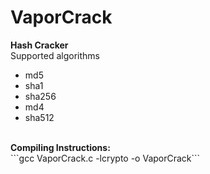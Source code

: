 # VaporCrack
<strong>Hash Cracker</strong>
<br>
Supported algorithms
<ul>
<li>md5</li>
<li>sha1</li>
<li>sha256</li>
<li>md4</li>
<li>sha512</li>
</ul>
<br>
<strong>Compiling Instructions:</strong>
<br>
```gcc VaporCrack.c -lcrypto -o VaporCrack```
